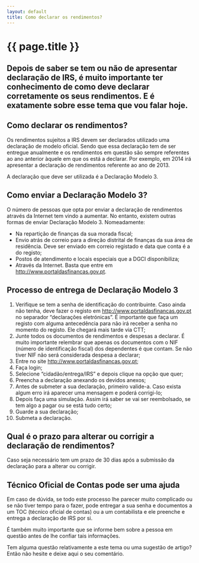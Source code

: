 ```yaml
---
layout: default
title: Como declarar os rendimentos?
---
```


#  {{ page.title }}

## Depois de saber se tem ou não de apresentar declaração de IRS, é muito importante ter conhecimento de como deve declarar corretamente os seus rendimentos. E é exatamente sobre esse tema que vou falar hoje.

## Como declarar os rendimentos?

Os rendimentos sujeitos a IRS devem ser declarados utilizado uma declaração de modelo oficial. Sendo que essa declaração tem de ser entregue anualmente e os rendimentos em questão são sempre referentes ao ano anterior àquele em que os está a declarar. Por exemplo, em 2014 irá apresentar a declaração de rendimentos referente ao ano de 2013.

A declaração que deve ser utilizada é a Declaração Modelo 3.

## Como enviar a Declaração Modelo 3?

O número de pessoas que opta por enviar a declaração de rendimentos através da Internet tem vindo a aumentar. No entanto, existem outras formas de enviar Declaração Modelo 3. Nomeadamente:

* Na repartição de finanças da sua morada fiscal;
* Envio atrás de correio para a direção distrital de finanças da sua área de residência. Deve ser enviado em correio registado e data que conta é a do registo;
* Postos de atendimento e locais especiais que a DGCI disponibiliza;
* Através da Internet. Basta que entre em http://www.portaldasfinancas.gov.pt.

## Processo de entrega de Declaração Modelo 3

1. Verifique se tem a senha de identificação do contribuinte. Caso ainda não tenha, deve fazer o registo em http://www.portaldasfinancas.gov.pt no separador “declarações eletrónicas”. É importante que faça um registo com alguma antecedência para não irá receber a senha no momento do registo. Ele chegará mais tarde via CTT;
2. Junte todos os documentos de rendimentos e despesas a declarar. É muito importante relembrar que apenas os documentos com o NIF (número de identificação fiscal) dos dependentes é que contam. Se não tiver NIF não será considerada despesa a declarar;
3. Entre no site http://www.portaldasfinancas.gov.pt;
4. Faça login;
5. Selecione “cidadão/entrega/IRS” e depois clique na opção que quer;
6. Preencha a declaração anexando os devidos anexos;
7. Antes de submeter a sua declaração, primeiro valide-a. Caso exista algum erro irá aparecer uma mensagem e poderá corrigi-lo;
8. Depois faça uma simulação. Assim irá saber se vai ser reembolsado, se tem algo a pagar ou se está tudo certo;
9. Guarde a sua declaração;
10. Submeta a declaração.

## Qual é o prazo para alterar ou corrigir a declaração de rendimentos?

Caso seja necessário tem um prazo de 30 dias após a submissão da declaração para a alterar ou corrigir.

## Técnico Oficial de Contas pode ser uma ajuda

Em caso de dúvida, se todo este processo lhe parecer muito complicado ou se não tiver tempo para o fazer, pode entregar a sua senha e documentos a um TOC (técnico oficial de contas) ou a um contabilista e ele preenche e entrega a declaração de IRS por si.

É também muito importante que se informe bem sobre a pessoa em questão antes de lhe confiar tais informações.

Tem alguma questão relativamente a este tema ou uma sugestão de artigo? Então não hesite e deixe aqui o seu comentário.
